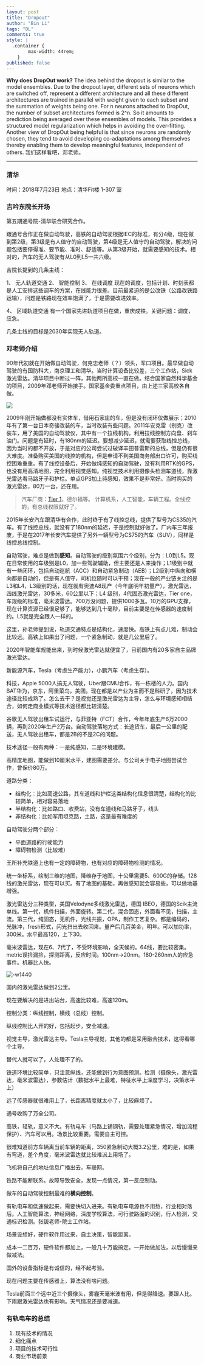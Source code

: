 ```yaml
---
layout: post
title: "Dropout"
author: "Bin Li"
tags: "DL"
comments: true
style: |
  .container {
        max-width: 44rem;
    } 
published: false
---
```


**Why does DropOut work?**
The idea behind the dropout is similar to the model ensembles. Due to the dropout layer, different sets of neurons which are switched off, represent a different architecture and all these different architectures are trained in parallel with weight given to each subset and the summation of weights being one. For n neurons attached to DropOut, the number of subset architectures formed is 2^n. So it amounts to prediction being averaged over these ensembles of models. This provides a structured model regularization which helps in avoiding the over-fitting. Another view of DropOut being helpful is that since neurons are randomly chosen, they tend to avoid developing co-adaptations among themselves thereby enabling them to develop meaningful features, independent of others.
我们这样看吧，邓老师。

---

### 清华
时间：2018年7月23日
地点：清华Fit楼 1-307 室  
### 吉吟东院长开场

第五期通号院-清华联合研究合作。

跟通号合作正在做自动驾驶，高铁的自动驾驶根据IEC的标准，有分4级，现在做到第2级，第3级是有人值守的自动驾驶，第4级是无人值守的自动驾驶，解决的问题包括要停得准、要节能、准时、舒适等。从第3级开始，就需要感知的技术。相对的，汽车的无人驾驶有从L0到L5一共六级。


吉院长提到的几条主线：

1、 无人轨道交通
2、 智能控制
3、 在线调度
现在的调度，包括计划、时刻表都是人工安排这些调车的方案，在线能力很差。目前最紧迫的是公改铁（公路改铁路运输），问题是铁路现在效率饱满了，于是需要改进效率。

4、 区域轨道交通
有一个国家先进轨道项目在做，重庆成铁。关键问题：调度，应急。

几条主线的目标是2030年实现无人轨道。

### 邓老师介绍
90年代初就在开始做自动驾驶，何克忠老师（？）领头，军口项目。最早做自动驾驶的有国防科大，南京理工和清华。当时计算设备比较差，三个工作站，Sick激光雷达。清华项目中断过一阵，其他两所高校一直在做。结合国家自然科学基金的项目，2009年邓老师开始接手。国家基金委重点项目，由上述三家高校各自做。

![](/images/media/15323230222196.jpg)


2009年刚开始做都没有实体车，借用石家庄的车，但是没有闭环仅做展示；2010年有了第一台日本奇骏改装的车，当时改装有些问题。2011年安克雷（别克）改装车，用了美国的自动驾驶仪，其中有一个拉线机构，利用拉线控制方向盘、刹车油门。问题是有延时，有180nm的延迟。要想减少延迟，就需要获取线控总线，因为当时的都不开放，于是对应的公司尝试过破译丰田普雷斯的总线，但是仍有很大难度。准备购买美国的线控的机构，但是申请不到美国商务部出口许可，购买线控困难重重。有了线控设备后，开始做纯感知的自动驾驶，没有利用RTK的GPS，也没有用高清地图，完全利用视觉感知。纯视觉技术利用摄像头检测车道线，靠激光雷达看马路牙子和护栏。单点GPS加上纯感知，效果不是非常好。当时购买的激光雷达，80万一台，还在用。

> 汽车厂商：[Tier 1](https://www.jianshu.com/p/1be0ff3541c8)，德尔福等。
计算机系，人工智能，车辆工程。全线控的，有总线权限就好了。

2015年长安汽车跟清华有合作，此时终于有了线控总线，提供了型号为CS35的汽车。有了线控总线，就没有了180nm的延迟，于是控制就好做了。厂内车三年报废，于是在2017年长安汽车提供了另外一辆型号为CS75的汽车（SUV），同样是线控总线控制。

自动驾驶，难点是做到**感知**。自动驾驶的级别氛围六个级别，分为：L0到L5。现在日常使用的车级别是L0，加一些驾驶辅助，但主要还是人来操作；L1级别中就有一些闭环，包括自动巡航（ACC）和自动紧急制动（AEB）；L2级别中纵向和横向都是自动的，但是有人值守，司机位随时可以干预；现在一般的产业链关注的是L3和L4，L3级别的话，现在就有奥迪A8现产（今年底明年初量产），激光雷达，四线激光雷达，30多米，60公里以下；L4 级别，4代固态激光雷达，Tier one，车规级的标准，毫米波雷达。700万没问题，提供1000多瓦。10万的GPU支撑，现在计算资源已经很足够了，能够达到几十毫秒，目前主要是在传感器的速度制约。L5就是完全跟人一样的。

这里，孙老师提到说，轨道交通特点是结构化，速度快。高铁上有点儿难，制动会比较远。高铁上如果出了问题，一个紧急制动，就是几公里后了。

2020年智能车规能出来，到时候激光雷达就便宜了，目前国内有20多家自主品牌激光雷达。

新能源汽车，Tesla（考虑生产能力），小鹏汽车（考虑生存）。

科技，Apple 5000人搞无人驾驶，Uber跟CMU合作，有一栋楼的人力。国内BAT华为，京东，阿里菜鸟，美团。现在都是以产业为主而不是科研了，因为技术途径比较成熟了。怎么去干？是视觉还是激光雷达为主导，怎么与环境感知相结合，如何走商业模式等技术途径都比较清楚。

谷歌无人驾驶出租车试运行，与菲亚特（FCT）合作，今年年底生产6万2000辆，再到2020年生产2万台。自动驾驶落地方式：长途货车，最后一公里的配送，无人驾驶出租车，都是2B的不是2C的问题。

技术途径一般有两种：一是纯感知，二是环境建模。

高精度地图，能做到10厘米水平，建图需要差分。与公司关于电子地图尝试合作，曾保价80万。

道路分类：
* 结构化：比如高速公路，其车道线和护栏这类结构化信息很清楚，结构化的比较简单，相对容易落地
* 半结构化：比如路口、收费站，没有车道线和马路牙子，线头
* 非结构化：比如军用坦克路，土路，这是最有难度的

自动驾驶分两个部分：
* 平面道路的行驶能力
* 障碍物检测（比较难）

王所补充铁道上也有一定的障碍物，也有对应的障碍物检测的情况。

统一坐标系，绘制三维的地图，降维存于地图，十公里需要5、600G的存储。128线的激光雷达，现在可以买。有了地图的基础，再做感知就会容易些，可以做地基增强。

激光雷达分三种类型，美国Velodyne多线激光雷达，德国 IBEO，德国的Scik主流单线。第一代，机件扫描，外面旋转。第二代，混合固态，外面看不见，扫描，主流。第三代，纯固态，无机件，光线共振，OPA，制作工艺复杂。都是编码的，光脉冲，fresh形式，闪光扫出去收回来。量产后几百美金，明年。可以加功率，300米。水平最高120，上下30。

毫米波雷达，现在6、7代了，不受环境影响，全天候的。64线，要比较密集。metric误捡漏捡，探测距离，反应时间。100nm→20nm。180-260nm人的应急事件。机器比人快。

![-w1440](/images/media/15324056428384.jpg)

国内的激光雷达做到2公里。

现在要解决的是进出站台，高速比较难，高速120m。

控制分类：纵线控制，横线（总线）控制。

纵线控制比人开的好，包括起步，安全减速。

视觉主导，激光雷达主导。Tesla主导视觉，其他的都是采用融合技术，这得看哪个主导。

替代人就可以了，人处理不了的。

铁道环境比较简单，只注意纵线，还能做到行为意图预测。检测（摄像头，激光雷达，毫米波雷达），参数估计（数据水平上最难，特征水平上深度学习，决策水平上）

远了传感器就很难用上了，长距离精度就太小了，比较麻烦了。

通号收购了万全公司。

高铁，轻轨，意义不大。有轨电车（马路上铺钢轨，需要处理紧急情况，增加流程保护）、汽车可以用。场景比较重要。需要自主可控。

很难知道前方车辆离当前车辆的距离，350紧急制动大概3.2公里，难的是，如果有弯道，差个角度，毫米波雷达就比较难派上用场了。

飞机将自己的地址信息广播出去。车联网。

铁路不能断联系。故障导致安全，发现一点情况，第一反应制动。

做车的自动驾驶控制最难的**横向控制**。

有轨电车和低速做起来，需要快切入进来。有轨电车电源也不用愁，行业相对落后。人工智能算法，神经网络，深度学校算法，可行驶路面的识别，行人检测，交通标识检测。张钹老师-院士工作站。

场景设想好，硬件软件用过来，自主决策，智能距离。

成本一二百万，硬件软件都加上，一般几十万能搞定。一开始做加法，以后慢慢来做减法。

国外的设备指标是有诚信的，经不起考验。

现在问题主要在传感器上，算法没有啥问题。

Tesla前面三个远中近三个摄像头，雾霾天毫米波有用，但是得降速。要跟人比。下雨跟激光雷达也有影响。天气情况还是要减速。

### 有轨电车的总结

1. 现有技术的情况
2. 细化痛点
2. 项目的技术可行性
3. 商业市场前景